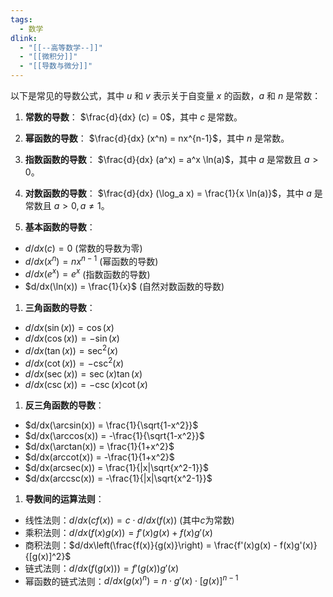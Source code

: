 ```yaml
---
tags:
  - 数学
dlink:
  - "[[--高等数学--]]"
  - "[[微积分]]"
  - "[[导数与微分]]"
---
```

以下是常见的导数公式，其中 $u$ 和 $v$ 表示关于自变量 $x$ 的函数，$a$ 和 $n$ 是常数：

1. **常数的导数**： $\frac{d}{dx} (c) = 0$，其中 $c$ 是常数。
2. **幂函数的导数**： $\frac{d}{dx} (x^n) = nx^{n-1}$，其中 $n$ 是常数。
3. **指数函数的导数**： $\frac{d}{dx} (a^x) = a^x \ln(a)$，其中 $a$ 是常数且 $a > 0$。
4. **对数函数的导数**： $\frac{d}{dx} (\log_a x) = \frac{1}{x \ln(a)}$，其中 $a$ 是常数且 $a > 0, a \neq 1$。

5. **基本函数的导数**：
- $d/dx(c) = 0$ (常数的导数为零)
- $d/dx(x^n) = nx^{n-1}$ (幂函数的导数)
- $d/dx(e^x) = e^x$ (指数函数的导数)
- $d/dx(\ln(x)) = \frac{1}{x}$ (自然对数函数的导数)

1. **三角函数的导数**：
- $d/dx(\sin(x)) = \cos(x)$
- $d/dx(\cos(x)) = -\sin(x)$
- $d/dx(\tan(x)) = \sec^2(x)$
- $d/dx(\cot(x)) = -\csc^2(x)$
- $d/dx(\sec(x)) = \sec(x) \tan(x)$
- $d/dx(\csc(x)) = -\csc(x) \cot(x)$

1. **反三角函数的导数**：
- $d/dx(\arcsin(x)) = \frac{1}{\sqrt{1-x^2}}$
- $d/dx(\arccos(x)) = -\frac{1}{\sqrt{1-x^2}}$
- $d/dx(\arctan(x)) = \frac{1}{1+x^2}$
- $d/dx(arccot(x)) = -\frac{1}{1+x^2}$
- $d/dx(arcsec(x)) = \frac{1}{|x|\sqrt{x^2-1}}$
- $d/dx(arccsc(x)) = -\frac{1}{|x|\sqrt{x^2-1}}$

1. **导数间的运算法则**：
- 线性法则：$d/dx(c f(x)) = c \cdot d/dx(f(x))$ (其中$c$为常数)
- 乘积法则：$d/dx(f(x)g(x)) = f'(x)g(x) + f(x)g'(x)$
- 商积法则：$d/dx\left(\frac{f(x)}{g(x)}\right) = \frac{f'(x)g(x) - f(x)g'(x)}{[g(x)]^2}$
- 链式法则：$d/dx(f(g(x))) = f'(g(x))g'(x)$
- 幂函数的链式法则：$d/dx(g(x)^n) = n \cdot g'(x) \cdot [g(x)]^{n-1}$
